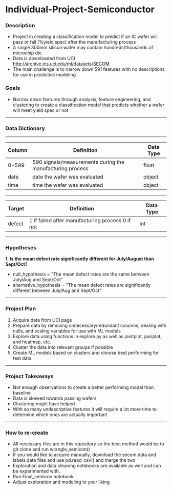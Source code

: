 # Individual-Project-Semiconductor

### Description 
- Project in creating a classification model to predict if an IC wafer will pass or fail (%yield spec) after the manufacturing process
- A single 300mm silicon wafer may contain hundreds/thousands of microchip die
- Data is downloaded from UCI http://archive.ics.uci.edu/ml/datasets/SECOM
- The main challenge is to narrow down 591 features with no descriptions for use in predictive modeling

### Goals
- Narrow down features through analysis, feature engineering, and clustering to create a classification model that predicts whether a wafer will meet yield spec or not

---------------------------------
### Data Dictionary
---
| Column | Definition | Data Type |
| ----- | ----- | ----- |
|0-589| 590 signals/measurements during the manufacturing process| float|
|date| date the wafer was evaluated| object|
|time| time the wafer was evaluated| object|

---------------------------------------------------
| Target | Definition | Data Type |
| ----- | ----- | ----- |
|defect| 1 if failed after manufacturing process 0 if not| int|

--------------------------------------------------
### Hypotheses
**1. Is the mean defect rate significantly different for July/August than Sept/Oct?**
- null_hypothesis = "The mean defect rates are the same between July/Aug and Sept/Oct"
- alternative_hypothesis = "The mean defect rates are significantly different between July/Aug and Sept/Oct"

--------------------------------------------------

### Project Plan
1. Acquire data from UCI page 
2. Prepare data by removing unnecessary/redundant columns, dealing with nulls, and scaling variables for use with ML models
3. Explore data using functions in explore.py as well as jointplot, pairplot, and heatmap, etc.
4. Cluster the data into relevant groups if possible
5. Create ML models based on clusters and choose best performing for test data

---------------------------------------------------
### Project Takeaways
- Not enough observations to create a better performing model than baseline
- Data is skewed towards passing wafers
- Clustering might have helped
- With so many undescriptive features it will require a lot more time to determine which ones are actually important

--------------------------------------------------
### How to re-create
- All necessary files are in this repository so the best method would be to git clone and run wrangle_semicon()
- If you would like to acquire manually, download the secom.data and labels.data files and use pd.read_csv() and merge the two
- Exploration and data cleaning notebooks are available as well and can be experimented with.
- Run Final_semicon notebook. 
- Adjust exploration and modeling to your liking


